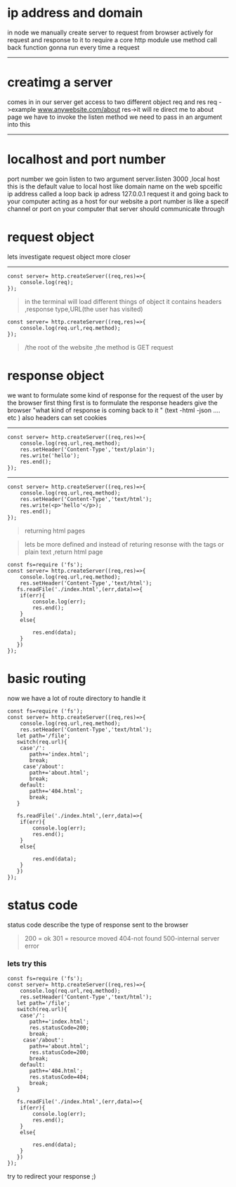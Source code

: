 # ip address and domain 


in node we manually create server to request from browser 
actively for request and response to it 
to require a core http module
use method 
call back function   gonna run every time a request


---------------------------


# creatimg a server 


comes in  in our server
get access to two different object req and res 
req ->example www.anywebsite.com/about 
res->it will re direct me to about page 
we have to invoke the listen method
we need to pass in an argument into this


----------------------------


# localhost and port number 


port number  we goin listen to two argument server.listen
3000 ,local host this is the default value to 
local host like domain name on the web 
spceific ip address called a loop back ip adress
127.0.0.1 
request it and going back to your computer 
acting as a host for our website 
a port number is like a specif channel or port on your computer
that server should communicate through



# request object 



lets investigate request object more closer 

-----------------------


```
const server= http.createServer((req,res)=>{
    console.log(req);
});

```


 >in the terminal will load different things of object it contains headers ,response type,URL(the user has visited)


```
const server= http.createServer((req,res)=>{
    console.log(req.url,req.method);
});

```

> /the root of the website ,the method is GET request 

# response object 

we want to formulate some kind of response for the request of the user by the browser
first thing first is to formulate the response headers give the browser "what kind of response is coming back to it "
(text -html -json .... etc )
also headers can set cookies 

----------------------------------------

```
const server= http.createServer((req,res)=>{
    console.log(req.url,req.method);
    res.setHeader('Content-Type','text/plain');
    res.write('hello');
    res.end();
});

```

-------------------------------------



```
const server= http.createServer((req,res)=>{
    console.log(req.url,req.method);
    res.setHeader('Content-Type','text/html');
    res.write(<p>'hello'</p>);
    res.end();
});

```


>returning html pages 

>lets be more defined and instead of returing resonse with the tags or plain text ,return html page



```
const fs=require ('fs');
const server= http.createServer((req,res)=>{
    console.log(req.url,req.method);
    res.setHeader('Content-Type','text/html');
   fs.readFile('./index.html',(err,data)=>{
    if(err){
        console.log(err);
        res.end();
    }
    else{
        
        res.end(data);
    }
   })
});

```

# basic routing 


 now we have a lot of route directory to handle it 

```
const fs=require ('fs');
const server= http.createServer((req,res)=>{
    console.log(req.url,req.method);
    res.setHeader('Content-Type','text/html');
   let path='/file';
   switch(req.url){
    case'/':
       path+='index.html';
       break;
     case'/about':
       path+='about.html';
       break; 
    default:
       path+='404.html';
       break;     
   }

   fs.readFile('./index.html',(err,data)=>{
    if(err){
        console.log(err);
        res.end();
    }
    else{
        
        res.end(data);
    }
   })
});

```


# status code 


status code describe the type of response sent to the browser 


>200 = ok 
>301 = resource moved 
>404-not found 
>500-internal server error

### lets try this 


```
const fs=require ('fs');
const server= http.createServer((req,res)=>{
    console.log(req.url,req.method);
    res.setHeader('Content-Type','text/html');
   let path='/file';
   switch(req.url){
    case'/':
       path+='index.html';
       res.statusCode=200;
       break;
     case'/about':
       path+='about.html';
       res.statusCode=200;
       break; 
    default:
       path+='404.html';
       res.statusCode=404;
       break;     
   }

   fs.readFile('./index.html',(err,data)=>{
    if(err){
        console.log(err);
        res.end();
    }
    else{
        
        res.end(data);
    }
   })
});

```

try to redirect your response ;)




